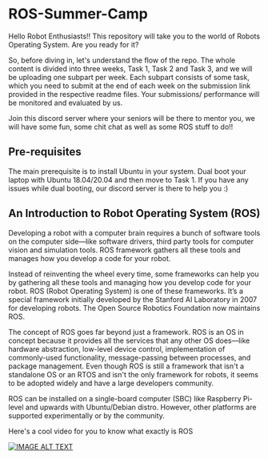 # ROS-Summer-Camp
Hello Robot Enthusiasts!!
This repository will take you to the world of Robots Operating System. Are you ready for it?

So, before diving in, let's understand the flow of the repo. The whole content is divided into three weeks, Task 1, Task 2 and Task 3, and we will be uploading one subpart per week. Each subpart consists of some task, which you need to submit at the end of each week on the submission link provided in the respective readme files. Your submissions/ performance will be monitored and evaluated by us. 

Join this discord server where your seniors will be there to mentor you, we will have some fun, some chit chat as well as some ROS stuff to do!!

## Pre-requisites
The main prerequisite is to install Ubuntu in your system. Dual boot your laptop with Ubuntu 18.04/20.04 and then move to Task 1. If you have any issues while dual booting, our discord server is there to help you :)


## An Introduction to Robot Operating System (ROS)
Developing a robot with a computer brain requires a bunch of software tools on the computer side—like software drivers, third party tools for computer vision and simulation tools. ROS framework gathers all these tools and manages how you develop a code for your robot.

Instead of reinventing the wheel every time, some frameworks can help you by gathering all these tools and managing how you develop code for your robot. ROS (Robot Operating System) is one of these frameworks. It’s a special framework initially developed by the Stanford AI Laboratory in 2007 for developing robots. The Open Source Robotics Foundation now maintains ROS.

The concept of ROS goes far beyond just a framework. ROS is an OS in concept because it provides all the services that any other OS does—like hardware abstraction, low-level device control, implementation of commonly-used functionality, message-passing between processes, and package management. Even though ROS is still a framework that isn't a standalone OS or an RTOS and isn't the only framework for robots, it seems to be adopted widely and have a large developers community.

ROS can be installed on a single-board computer (SBC) like Raspberry Pi-level and upwards with Ubuntu/Debian distro. However, other platforms are supported experimentally or by the community.

Here's a cool video for you to know what exactly is ROS

[![IMAGE ALT TEXT](http://img.youtube.com/vi/Dm7HnQb8n9Y/0.jpg)](https://www.youtube/Dm7HnQb8n9Y "ros introduction")








